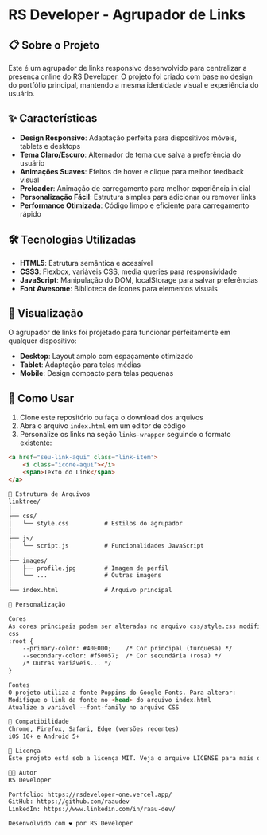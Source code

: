 # RS Developer - Agrupador de Links

## 📋 Sobre o Projeto

Este é um agrupador de links responsivo desenvolvido para centralizar a presença online do RS Developer. O projeto foi criado com base no design do portfólio principal, mantendo a mesma identidade visual e experiência do usuário.

## ✨ Características

- **Design Responsivo**: Adaptação perfeita para dispositivos móveis, tablets e desktops
- **Tema Claro/Escuro**: Alternador de tema que salva a preferência do usuário
- **Animações Suaves**: Efeitos de hover e clique para melhor feedback visual
- **Preloader**: Animação de carregamento para melhor experiência inicial
- **Personalização Fácil**: Estrutura simples para adicionar ou remover links
- **Performance Otimizada**: Código limpo e eficiente para carregamento rápido

## 🛠️ Tecnologias Utilizadas

- **HTML5**: Estrutura semântica e acessível
- **CSS3**: Flexbox, variáveis CSS, media queries para responsividade
- **JavaScript**: Manipulação do DOM, localStorage para salvar preferências
- **Font Awesome**: Biblioteca de ícones para elementos visuais

## 📱 Visualização

O agrupador de links foi projetado para funcionar perfeitamente em qualquer dispositivo:

- **Desktop**: Layout amplo com espaçamento otimizado
- **Tablet**: Adaptação para telas médias
- **Mobile**: Design compacto para telas pequenas

## 🚀 Como Usar

1. Clone este repositório ou faça o download dos arquivos
2. Abra o arquivo `index.html` em um editor de código
3. Personalize os links na seção `links-wrapper` seguindo o formato existente:

```html
<a href="seu-link-aqui" class="link-item">
    <i class="ícone-aqui"></i>
    <span>Texto do Link</span>
</a>

📂 Estrutura de Arquivos
linktree/
│
├── css/
│   └── style.css          # Estilos do agrupador
│
├── js/
│   └── script.js          # Funcionalidades JavaScript
│
├── images/
│   ├── profile.jpg        # Imagem de perfil
│   └── ...                # Outras imagens
│
└── index.html             # Arquivo principal

🔧 Personalização

Cores
As cores principais podem ser alteradas no arquivo css/style.css modificando as variáveis CSS:
css
:root {
    --primary-color: #40E0D0;    /* Cor principal (turquesa) */
    --secondary-color: #f50057;  /* Cor secundária (rosa) */
    /* Outras variáveis... */
}

Fontes
O projeto utiliza a fonte Poppins do Google Fonts. Para alterar:
Modifique o link da fonte no <head> do arquivo index.html
Atualize a variável --font-family no arquivo CSS

📱 Compatibilidade
Chrome, Firefox, Safari, Edge (versões recentes)
iOS 10+ e Android 5+

📄 Licença
Este projeto está sob a licença MIT. Veja o arquivo LICENSE para mais detalhes.

👨‍💻 Autor
RS Developer

Portfolio: https://rsdeveloper-one.vercel.app/
GitHub: https://github.com/raaudev
LinkedIn: https://www.linkedin.com/in/raau-dev/

Desenvolvido com ❤️ por RS Developer
